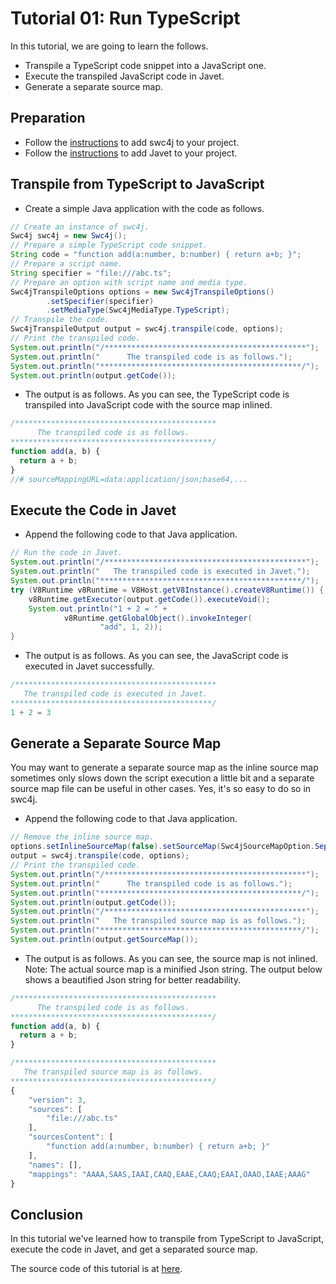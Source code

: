 # Tutorial 01: Run TypeScript

In this tutorial, we are going to learn the follows.

* Transpile a TypeScript code snippet into a JavaScript one.
* Execute the transpiled JavaScript code in Javet.
* Generate a separate source map.

## Preparation

* Follow the [instructions](../../) to add swc4j to your project.
* Follow the [instructions](https://github.com/caoccao/Javet) to add Javet to your project.

## Transpile from TypeScript to JavaScript

* Create a simple Java application with the code as follows.

```java
// Create an instance of swc4j.
Swc4j swc4j = new Swc4j();
// Prepare a simple TypeScript code snippet.
String code = "function add(a:number, b:number) { return a+b; }";
// Prepare a script name.
String specifier = "file:///abc.ts";
// Prepare an option with script name and media type.
Swc4jTranspileOptions options = new Swc4jTranspileOptions()
        .setSpecifier(specifier)
        .setMediaType(Swc4jMediaType.TypeScript);
// Transpile the code.
Swc4jTranspileOutput output = swc4j.transpile(code, options);
// Print the transpiled code.
System.out.println("/*********************************************");
System.out.println("      The transpiled code is as follows.");
System.out.println("*********************************************/");
System.out.println(output.getCode());
```

* The output is as follows. As you can see, the TypeScript code is transpiled into JavaScript code with the source map inlined.

```js
/*********************************************
      The transpiled code is as follows.
*********************************************/
function add(a, b) {
  return a + b;
}
//# sourceMappingURL=data:application/json;base64,...
```

## Execute the Code in Javet

* Append the following code to that Java application.

```java
// Run the code in Javet.
System.out.println("/*********************************************");
System.out.println("   The transpiled code is executed in Javet.");
System.out.println("*********************************************/");
try (V8Runtime v8Runtime = V8Host.getV8Instance().createV8Runtime()) {
    v8Runtime.getExecutor(output.getCode()).executeVoid();
    System.out.println("1 + 2 = " +
            v8Runtime.getGlobalObject().invokeInteger(
                    "add", 1, 2));
}
```

* The output is as follows. As you can see, the JavaScript code is executed in Javet successfully.

```js
/*********************************************
   The transpiled code is executed in Javet.
*********************************************/
1 + 2 = 3
```

## Generate a Separate Source Map

You may want to generate a separate source map as the inline source map sometimes only slows down the script execution a little bit and a separate source map file can be useful in other cases. Yes, it's so easy to do so in swc4j.

* Append the following code to that Java application.

```java
// Remove the inline source map.
options.setInlineSourceMap(false).setSourceMap(Swc4jSourceMapOption.Separate);
output = swc4j.transpile(code, options);
// Print the transpiled code.
System.out.println("/*********************************************");
System.out.println("      The transpiled code is as follows.");
System.out.println("*********************************************/");
System.out.println(output.getCode());
System.out.println("/*********************************************");
System.out.println("   The transpiled source map is as follows.");
System.out.println("*********************************************/");
System.out.println(output.getSourceMap());
```

* The output is as follows. As you can see, the source map is not inlined. Note: The actual source map is a minified Json string. The output below shows a beautified Json string for better readability.

```js
/*********************************************
      The transpiled code is as follows.
*********************************************/
function add(a, b) {
  return a + b;
}

/*********************************************
   The transpiled source map is as follows.
*********************************************/
{
    "version": 3,
    "sources": [
        "file:///abc.ts"
    ],
    "sourcesContent": [
        "function add(a:number, b:number) { return a+b; }"
    ],
    "names": [],
    "mappings": "AAAA,SAAS,IAAI,CAAQ,EAAE,CAAQ;EAAI,OAAO,IAAE;AAAG"
}
```

## Conclusion

In this tutorial we've learned how to transpile from TypeScript to JavaScript, execute the code in Javet, and get a separated source map.

The source code of this tutorial is at [here](../../src/test/java/com/caoccao/javet/swc4j/tutorials/Tutorial01RunTypeScript.java).
